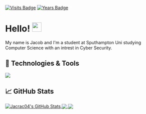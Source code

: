 [![Visits Badge](https://badges.pufler.dev/visits/Jacrac04/Jacrac04)](https://github.com/Jacrac04)
[![Years Badge](https://badges.pufler.dev/years/Jacrac04)](https://github.com/Jacrac04)
# Hello! <img src="https://raw.githubusercontent.com/MartinHeinz/MartinHeinz/master/wave.gif" width="30px">
My name is Jacob and I'm a student at Sputhampton Uni studying Computer Science with an intrest in Cyber Security. 
## 🔧 Technologies & Tools
![](https://img.shields.io/badge/Code-Python-informational?style=flat&logo=python&logoColor=white&color=blue)

## &#x1f4c8; GitHub Stats
<a href="https://github.com/Jacrac04/Jacrac04">
  <img align="center" src="https://github-readme-stats.vercel.app/api?username=Jacrac04&count_private=true&show_icons=true&theme=github_dark&line_height=27" alt="Jacrac04's GitHub Stats"/>
</a>
<a href="https://github.com/Jacrac04/Jacrac04">
  <img align="center" src="https://github-readme-stats.vercel.app/api/top-langs/?username=Jacrac04&theme=github_dark&exclude_repo=&  <img align="center" src="https://github-readme-stats.vercel.app/api/top-langs/?username=Jacrac04&theme=github_dark&exclude_repo=&langs_count=3"/>
</a>

<a href="https://github.com/Jacrac04/SORM">
  <img align="center" src="https://github-readme-stats.vercel.app/api/pin?username=Jacrac04&repo=DFM-Bot&show_owner=True&theme=github_dark" />
</a>



